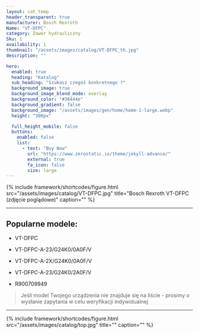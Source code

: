 ```yaml
---
layout: cat_temp
header_transparent: true
manufacturer: Bosch Rexroth
Name: "VT-DFPC"
category: Zawór hydrauliczny
Sku: 1
availability: 1
thumbnail: "/assets/images/catalog/VT-DFPC_th.jpg"
description: ""

hero:
  enabled: true
  heading: "Katalog"
  sub_heading: "Szukasz czegoś konkretnego ?"
  background_image: true
  background_image_blend_mode: overlay
  background_color: "#38444e"
  background_gradient: false
  background_image: "/assets/images/gen/home/home-1-large.webp"
  height: "300px"

  full_height_mobile: false
  buttons:
    enabled: false
    list:
      - text: "Buy Now"
        url: "https://www.zerostatic.io/theme/jekyll-advance/"
        external: true
        fa_icon: false
        size: large
---
```

{% include framework/shortcodes/figure.html src="/assets/images/catalog/VT-DFPC.jpg" title="Bosch Rexroth VT-DFPC (zdjęcie poglądowe)" caption="" %}



---

Popularne modele:
---

- VT-DFPC

- VT-DFPC-A-23/G24K0/0A0F/V

- VT-DFPC-A-2X/G24K0/0A0F/V

- VT-DFPC-A-23/G24K0/2A0F/V

- R900709949

>Jeśli model Twojego urządzenia nie znajduje się na liście - prosimy o wysłanie zapytania w celu weryfikacji indywidualnej

---
{% include framework/shortcodes/figure.html src="/assets/images/catalog/top.jpg" title="" caption="" %}


